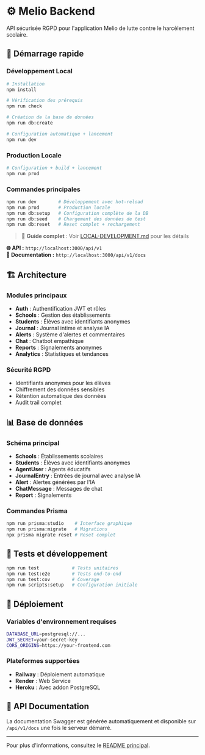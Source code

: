 # ⚙️ Melio Backend

API sécurisée RGPD pour l'application Melio de lutte contre le harcèlement scolaire.

## 🚀 Démarrage rapide

### Développement Local
```bash
# Installation
npm install

# Vérification des prérequis
npm run check

# Création de la base de données
npm run db:create

# Configuration automatique + lancement
npm run dev
```

### Production Locale
```bash
# Configuration + build + lancement
npm run prod
```

### Commandes principales
```bash
npm run dev        # Développement avec hot-reload
npm run prod       # Production locale
npm run db:setup   # Configuration complète de la DB
npm run db:seed    # Chargement des données de test
npm run db:reset   # Reset complet + rechargement
```

> 📖 **Guide complet** : Voir [LOCAL-DEVELOPMENT.md](./LOCAL-DEVELOPMENT.md) pour les détails

**🌐 API :** `http://localhost:3000/api/v1`  
**📖 Documentation :** `http://localhost:3000/api/v1/docs`

## 🏗️ Architecture

### Modules principaux
- **Auth** : Authentification JWT et rôles
- **Schools** : Gestion des établissements
- **Students** : Élèves avec identifiants anonymes
- **Journal** : Journal intime et analyse IA
- **Alerts** : Système d'alertes et commentaires
- **Chat** : Chatbot empathique
- **Reports** : Signalements anonymes
- **Analytics** : Statistiques et tendances

### Sécurité RGPD
- Identifiants anonymes pour les élèves
- Chiffrement des données sensibles
- Rétention automatique des données
- Audit trail complet

## 📊 Base de données

### Schéma principal
- **Schools** : Établissements scolaires
- **Students** : Élèves avec identifiants anonymes
- **AgentUser** : Agents éducatifs
- **JournalEntry** : Entrées de journal avec analyse IA
- **Alert** : Alertes générées par l'IA
- **ChatMessage** : Messages de chat
- **Report** : Signalements

### Commandes Prisma
```bash
npm run prisma:studio    # Interface graphique
npm run prisma:migrate   # Migrations
npx prisma migrate reset # Reset complet
```

## 🧪 Tests et développement

```bash
npm run test            # Tests unitaires
npm run test:e2e        # Tests end-to-end
npm run test:cov        # Coverage
npm run scripts:setup   # Configuration initiale
```

## 🐳 Déploiement

### Variables d'environnement requises
```bash
DATABASE_URL=postgresql://...
JWT_SECRET=your-secret-key
CORS_ORIGINS=https://your-frontend.com
```

### Plateformes supportées
- **Railway** : Déploiement automatique
- **Render** : Web Service
- **Heroku** : Avec addon PostgreSQL

## 📝 API Documentation

La documentation Swagger est générée automatiquement et disponible sur `/api/v1/docs` une fois le serveur démarré.

---

Pour plus d'informations, consultez le [README principal](../README.md).